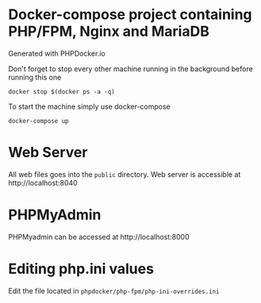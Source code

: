# Docker-compose project containing PHP/FPM,  Nginx and MariaDB

Generated with PHPDocker.io

Don't forget to stop every other machine running in the background before running this one
```
docker stop $(docker ps -a -q)
```

To start the machine simply use docker-compose
```
docker-compose up
```

# Web Server

All web files goes into the `public` directory.
Web server is accessible at http://localhost:8040

# PHPMyAdmin

PHPMyadmin can be accessed at http://localhost:8000

# Editing php.ini values

Edit the file located in `phpdocker/php-fpm/php-ini-overrides.ini`
